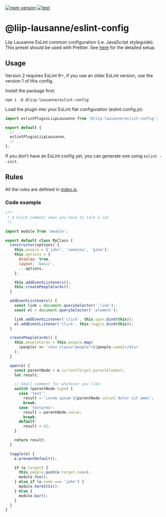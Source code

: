 [![npm version](https://badge.fury.io/js/%40liip-lausanne%2Feslint-config.svg)](https://badge.fury.io/js/%40liip-lausanne%2Feslint-config)
[![test](https://github.com/liip-lausanne/eslint-config/actions/workflows/test.yml/badge.svg)](https://github.com/liip-lausanne/eslint-config/actions/workflows/test.yml)

# @liip-lausanne/eslint-config

Liip Lausanne EsLint common configuration (i.e. JavaScript styleguide). This preset should be used with Prettier. See [here](https://liip-lausanne.github.io/coding-standards/javascript/#code-styling) for the detailed setup.

## Usage

Version 2 requires EsLint 9+, if you use an older EsLint version, use the version 1 of this config.

Install the package first:

```
npm i -D @liip-lausanne/eslint-config
```

Load the plugin into your EsLint flat configuration (eslint.config.js):

```js
import eslintPluginLiipLausanne from '@liip-lausanne/eslint-config';

export default {
  // ...
  eslintPluginLiipLausanne,
  // ...
};
```

If you don’t have an EsLint config yet, you can generate one using `eslint --init`.

## Rules

All the rules are defined in [index.js](https://github.com/liip-lausanne/eslint-config/blob/main/index.js).

### Code example

```javascript
/**
 * A block comment when you have to talk a lot
 */

import module from 'module';

export default class MyClass {
  constructor(options) {
    this.people = ['john', 'vanessa', 'gina'];
    this.options = {
      display: true,
      layout: 'basic',
      ...options,
    };

    this.addEventListeners();
    this.createPeopleCards();
  }

  addEventListeners() {
    const link = document.querySelector('.link');
    const el = document.querySelector('.element');

    link.addEventListener('click', this.open.bind(this));
    el.addEventListener('click', this.toggle.bind(this));
  }

  createPeopleCards() {
    this.peopleCards = this.people.map(
      (people) => `<div class="people">${people.name}</div>`
    );
  }

  open(e) {
    const parentNode = e.currentTarget.parentElement;
    let result;

    // Small comment for whatever you like
    switch (parentNode.type) {
      case 'text':
        result = `Lorem ipsum ${parentNode.value} dolor sit amet`;
        break;
      case 'textarea':
        result = parentNode.value;
        break;
      default:
        result = 42;
    }

    return result;
  }

  toggle(e) {
    e.preventDefault();

    if (e.target) {
      this.people.push(e.target.name);
      module.foo();
    } else if (e.name === 'john') {
      module.hereItIs();
    } else {
      module.bar();
    }
  }
}
```
